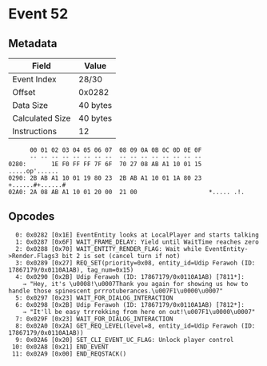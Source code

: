 # Event 52

## Metadata

| Field           | Value    |
|-----------------|----------|
| Event Index     | 28/30    |
| Offset          | 0x0282   |
| Data Size       | 40 bytes |
| Calculated Size | 40 bytes |
| Instructions    | 12       |

```
      00 01 02 03 04 05 06 07  08 09 0A 0B 0C 0D 0E 0F
      -- -- -- -- -- -- -- --  -- -- -- -- -- -- -- --
0280:       1E F0 FF FF 7F 6F  70 27 08 AB A1 10 01 15    .....op'......
0290: 2B AB A1 10 01 19 80 23  2B AB A1 10 01 1A 80 23  +......#+......#
02A0: 2A 08 AB A1 10 01 20 00  21 00                    *..... .!.      
```

## Opcodes

```
  0: 0x0282 [0x1E] EventEntity looks at LocalPlayer and starts talking
  1: 0x0287 [0x6F] WAIT_FRAME_DELAY: Yield until WaitTime reaches zero
  2: 0x0288 [0x70] WAIT_ENTITY_RENDER_FLAG: Wait while EventEntity->Render.Flags3 bit 2 is set (cancel turn if not)
  3: 0x0289 [0x27] REQ_SET(priority=0x08, entity_id=Udip Ferawoh (ID: 17867179/0x0110A1AB), tag_num=0x15)
  4: 0x0290 [0x2B] Udip Ferawoh (ID: 17867179/0x0110A1AB) [7811*]:
    → "Hey, it's \u0008!\u0007Thank you again for showing us how to handle those spinescent prrrotuberances.\u007F1\u0000\u0007"
  5: 0x0297 [0x23] WAIT_FOR_DIALOG_INTERACTION
  6: 0x0298 [0x2B] Udip Ferawoh (ID: 17867179/0x0110A1AB) [7812*]:
    → "It'll be easy trrrekking from here on out!\u007F1\u0000\u0007"
  7: 0x029F [0x23] WAIT_FOR_DIALOG_INTERACTION
  8: 0x02A0 [0x2A] GET_REQ_LEVEL(level=8, entity_id=Udip Ferawoh (ID: 17867179/0x0110A1AB))
  9: 0x02A6 [0x20] SET_CLI_EVENT_UC_FLAG: Unlock player control
 10: 0x02A8 [0x21] END_EVENT
 11: 0x02A9 [0x00] END_REQSTACK()
```
